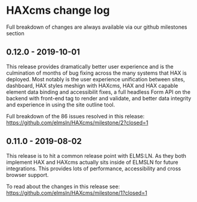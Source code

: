 # HAXcms change log
Full breakdown of changes are always available via our github milestones section
## 0.12.0 - 2019-10-01
This release provides dramatically better user experience and is the culmination of months of bug fixing across the many systems that HAX is deployed. Most notably is the user experience unification between sites, dashboard, HAX styles meshign with HAXcms, HAX and HAX capable element data binding and accessibilit fixes, a full headless Form API on the backend with front-end tag to render and validate, and better data integrity and experience in using the site outline tool.

Full breakdown of the 86 issues resolved in this release: https://github.com/elmsln/HAXcms/milestone/2?closed=1

## 0.11.0 - 2019-08-02
This release is to hit a common release point with ELMS:LN. As they both implement HAX and HAXcms
actually sits inside of ELMSLN for future integrations. This provides lots of performance, accessibility
and cross browser support.

To read about the changes in this release see: https://github.com/elmsln/HAXcms/milestone/1?closed=1